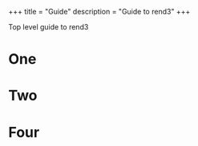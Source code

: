 +++
title = "Guide"
description = "Guide to rend3"
+++

Top level guide to rend3

# One

# Two

# Four
